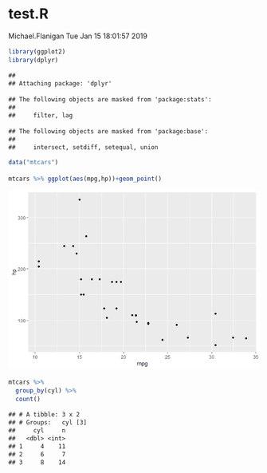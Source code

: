 test.R
================
Michael.Flanigan
Tue Jan 15 18:01:57 2019

``` r
library(ggplot2)
library(dplyr)
```

    ## 
    ## Attaching package: 'dplyr'

    ## The following objects are masked from 'package:stats':
    ## 
    ##     filter, lag

    ## The following objects are masked from 'package:base':
    ## 
    ##     intersect, setdiff, setequal, union

``` r
data("mtcars")

mtcars %>% ggplot(aes(mpg,hp))+geom_point()
```

![](test_files/figure-markdown_github/unnamed-chunk-1-1.png)

``` r
mtcars %>% 
  group_by(cyl) %>% 
  count()
```

    ## # A tibble: 3 x 2
    ## # Groups:   cyl [3]
    ##     cyl     n
    ##   <dbl> <int>
    ## 1     4    11
    ## 2     6     7
    ## 3     8    14
